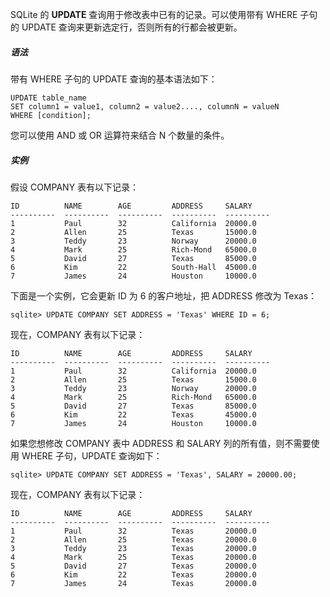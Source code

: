 SQLite 的 **UPDATE** 查询用于修改表中已有的记录。可以使用带有 WHERE 子句的 UPDATE 查询来更新选定行，否则所有的行都会被更新。

##### 语法
带有 WHERE 子句的 UPDATE 查询的基本语法如下：
```
UPDATE table_name
SET column1 = value1, column2 = value2...., columnN = valueN
WHERE [condition];
```
您可以使用 AND 或 OR 运算符来结合 N 个数量的条件。

##### 实例
假设 COMPANY 表有以下记录：
```
ID          NAME        AGE         ADDRESS     SALARY
----------  ----------  ----------  ----------  ----------
1           Paul        32          California  20000.0
2           Allen       25          Texas       15000.0
3           Teddy       23          Norway      20000.0
4           Mark        25          Rich-Mond   65000.0
5           David       27          Texas       85000.0
6           Kim         22          South-Hall  45000.0
7           James       24          Houston     10000.0
```

下面是一个实例，它会更新 ID 为 6 的客户地址，把 ADDRESS  修改为 Texas：
```
sqlite> UPDATE COMPANY SET ADDRESS = 'Texas' WHERE ID = 6;
```

现在，COMPANY 表有以下记录：
```
ID          NAME        AGE         ADDRESS     SALARY
----------  ----------  ----------  ----------  ----------
1           Paul        32          California  20000.0
2           Allen       25          Texas       15000.0
3           Teddy       23          Norway      20000.0
4           Mark        25          Rich-Mond   65000.0
5           David       27          Texas       85000.0
6           Kim         22          Texas       45000.0
7           James       24          Houston     10000.0
```

如果您想修改 COMPANY 表中 ADDRESS 和 SALARY 列的所有值，则不需要使用 WHERE 子句，UPDATE 查询如下：
```
sqlite> UPDATE COMPANY SET ADDRESS = 'Texas', SALARY = 20000.00;
```

现在，COMPANY 表有以下记录：
```
ID          NAME        AGE         ADDRESS     SALARY
----------  ----------  ----------  ----------  ----------
1           Paul        32          Texas       20000.0
2           Allen       25          Texas       20000.0
3           Teddy       23          Texas       20000.0
4           Mark        25          Texas       20000.0
5           David       27          Texas       20000.0
6           Kim         22          Texas       20000.0
7           James       24          Texas       20000.0
```

